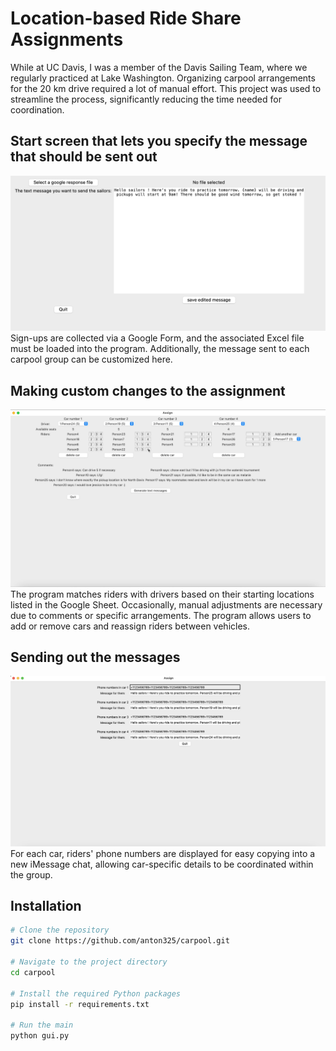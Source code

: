 # Location-based Ride Share Assignments

While at UC Davis, I was a member of the Davis Sailing Team, where we regularly practiced at Lake Washington. Organizing carpool arrangements for the 20 km drive required a lot of manual effort. This project was used to streamline the process, significantly reducing the time needed for coordination.
 
## Start screen that lets you specify the message that should be sent out
![Start Screen](assets/Start.png)
Sign-ups are collected via a Google Form, and the associated Excel file must be loaded into the program. Additionally, the message sent to each carpool group can be customized here.

## Making custom changes to the assignment
![Start Screen](assets/Assign.gif)
The program matches riders with drivers based on their starting locations listed in the Google Sheet. Occasionally, manual adjustments are necessary due to comments or specific arrangements. The program allows users to add or remove cars and reassign riders between vehicles.
## Sending out the messages
![Final Screen](assets/Text%20Messager%20Screen.png)
For each car, riders' phone numbers are displayed for easy copying into a new iMessage chat, allowing car-specific details to be coordinated within the group.

## Installation
```bash
# Clone the repository
git clone https://github.com/anton325/carpool.git

# Navigate to the project directory
cd carpool

# Install the required Python packages
pip install -r requirements.txt

# Run the main
python gui.py
```